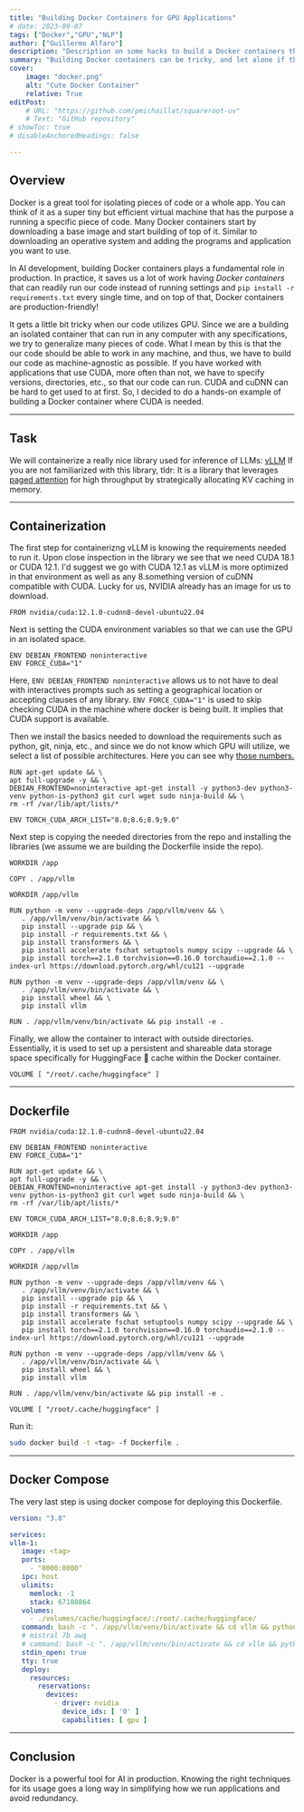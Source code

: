 ```yaml
---
title: "Building Docker Containers for GPU Applications" 
# date: 2023-09-07
tags: ["Docker","GPU","NLP"]
author: ["Guillermo Alfaro"]
description: "Description on some hacks to build a Docker containers that use GPU "
summary: "Building Docker containers can be tricky, and let alone if they use GPUs. However, there are some 'hacks' or techinques that I have found to be useful and I would lime to share with y'all to save you some time if you face these challenges."
cover:
    image: "docker.png"
    alt: "Cute Docker Container"
    relative: True
editPost:
    # URL: "https://github.com/pmichaillat/squareroot-uv"
    # Text: "GitHub repository"
# showToc: true
# disableAnchoredHeadings: false

---
```


## Overview

Docker is a great tool for isolating pieces of code or a whole app. You can think of it as a super tiny but efficient virtual machine that has the purpose a running a specific piece of code. Many Docker containers start by downloading a base image and start building of top of it. Similar to downloading an operative system and adding the programs and application you want to use. 

In AI development, building Docker containers plays a fundamental role in production. In practice, it saves us a lot of work having *Docker containers* that can readily run our code instead of running settings and `pip install -r requirements.txt` every single time, and on top of that, Docker containers are production-friendly!

It gets a little bit tricky when our code utilizes GPU. Since we are a building an isolated container that can run in any computer with any specifications, we try to generalize many pieces of code. What I mean by this is that the our code should be able to work in any machine, and thus, we have to build our code as machine-agnostic as possible. If you have worked with applications that use CUDA, more often than not, we have to specify versions, directories, etc., so that our code can run. CUDA and cuDNN can be hard to get used to at first. So, I decided to do a hands-on example of building a Docker container where CUDA is needed.  

---

## Task

We will containerize a really nice library used for inference of LLMs: [vLLM](https://github.com/vllm-project/vllm)
If you are not familiarized with this library, tldr: It is a library that leverages [paged attention](https://arxiv.org/pdf/2309.06180.pdf) for high throughput by strategically allocating KV caching in memory.

---

## Containerization

The first step for containerizng vLLM is knowing the requirements needed to run it. Upon close inspection in the library we see that we need CUDA $18.1$ or CUDA $12.1$. I'd suggest we go with CUDA $12.1$ as vLLM is more optimized in that environment as well as any $8.$something version of cuDNN compatible with CUDA. Lucky for us, NVIDIA already has an image for us to download.

```Docker
FROM nvidia/cuda:12.1.0-cudnn8-devel-ubuntu22.04 
```

Next is setting the CUDA environment variables so that we can use the GPU in an isolated space. 

```Docker
ENV DEBIAN_FRONTEND noninteractive
ENV FORCE_CUDA="1"
```
Here, `ENV DEBIAN_FRONTEND noninteractive` allows us to not have to deal with interactives prompts such as setting a geographical location or accepting clauses of any library. `ENV FORCE_CUDA="1"` is used to skip checking CUDA in the machine where docker is being built. It implies that CUDA support is available.

Then we install the basics needed to download the requirements such as python, git, ninja, etc., and since we do not know which GPU will utilize, we select a list of possible architectures. Here you can see why [those numbers.](https://stackoverflow.com/questions/68496906/pytorch-installation-for-different-cuda-architectures)

```Docker
RUN apt-get update && \
apt full-upgrade -y && \
DEBIAN_FRONTEND=noninteractive apt-get install -y python3-dev python3-venv python-is-python3 git curl wget sudo ninja-build && \
rm -rf /var/lib/apt/lists/*

ENV TORCH_CUDA_ARCH_LIST="8.0;8.6;8.9;9.0"
```

Next step is copying the needed directories from the repo and installing the libraries (we assume we are building the Dockerfile inside the repo).

```Docker
WORKDIR /app

COPY . /app/vllm

WORKDIR /app/vllm

RUN python -m venv --upgrade-deps /app/vllm/venv && \
   . /app/vllm/venv/bin/activate && \
   pip install --upgrade pip && \
   pip install -r requirements.txt && \
   pip install transformers && \
   pip install accelerate fschat setuptools numpy scipy --upgrade && \
   pip install torch==2.1.0 torchvision==0.16.0 torchaudio==2.1.0 --index-url https://download.pytorch.org/whl/cu121 --upgrade

RUN python -m venv --upgrade-deps /app/vllm/venv && \
   . /app/vllm/venv/bin/activate && \
   pip install wheel && \
   pip install vllm

RUN . /app/vllm/venv/bin/activate && pip install -e .
```

Finally, we allow the container to interact with outside directories. Essentially, it is used to set up a persistent and shareable data storage space specifically for HuggingFace 🤗 cache within the Docker container.

```Docker
VOLUME [ "/root/.cache/huggingface" ]
```


---
## Dockerfile

```Docker
FROM nvidia/cuda:12.1.0-cudnn8-devel-ubuntu22.04 

ENV DEBIAN_FRONTEND noninteractive
ENV FORCE_CUDA="1"

RUN apt-get update && \
apt full-upgrade -y && \
DEBIAN_FRONTEND=noninteractive apt-get install -y python3-dev python3-venv python-is-python3 git curl wget sudo ninja-build && \
rm -rf /var/lib/apt/lists/*

ENV TORCH_CUDA_ARCH_LIST="8.0;8.6;8.9;9.0"

WORKDIR /app

COPY . /app/vllm

WORKDIR /app/vllm

RUN python -m venv --upgrade-deps /app/vllm/venv && \
   . /app/vllm/venv/bin/activate && \
   pip install --upgrade pip && \
   pip install -r requirements.txt && \
   pip install transformers && \
   pip install accelerate fschat setuptools numpy scipy --upgrade && \
   pip install torch==2.1.0 torchvision==0.16.0 torchaudio==2.1.0 --index-url https://download.pytorch.org/whl/cu121 --upgrade

RUN python -m venv --upgrade-deps /app/vllm/venv && \
   . /app/vllm/venv/bin/activate && \
   pip install wheel && \
   pip install vllm

RUN . /app/vllm/venv/bin/activate && pip install -e .

VOLUME [ "/root/.cache/huggingface" ]

```

Run it:
```bash
sudo docker build -t <tag> -f Dockerfile .
```
---

## Docker Compose

The very last step is using docker compose for deploying this Dockerfile.

```yaml
version: "3.8"

services:
vllm-1:
   image: <tag>
   ports:
     - "8000:8000"
   ipc: host
   ulimits:
     memlock: -1
     stack: 67108864
   volumes:
     - ./volumes/cache/huggingface/:/root/.cache/huggingface/
   command: bash -c ". /app/vllm/venv/bin/activate && cd vllm && python -m vllm.entrypoints.openai.api_server --model TheBloke/llama-2-7B-Guanaco-QLoRA-AWQ --tokenizer hf-internal-testing/llama-tokenizer --quantization awq --dtype half --max-model-len 2048 --disable-log-requests" 
   # mistral 7b awq
   # command: bash -c ". /app/vllm/venv/bin/activate && cd vllm && python -m vllm.entrypoints.openai.api_server --model TheBloke/Mistral-7B-v0.1-AWQ --quantization awq --dtype half --max-model-len 8096 --disable-log-requests" 
   stdin_open: true
   tty: true
   deploy:
     resources:
       reservations:
         devices:
           - driver: nvidia
             device_ids: [ '0' ]
             capabilities: [ gpu ]
```

---

## Conclusion

Docker is a powerful tool for AI in production. Knowing the right techniques for its usage goes a long way in simplifying how we run applications and avoid redundancy.


